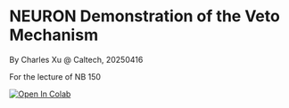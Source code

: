 # NEURON Demonstration of the Veto Mechanism

By Charles Xu @ Caltech, 20250416

For the lecture of NB 150

<a target="_blank" href="https://colab.research.google.com/github/CharlesXu-Jingyue/NB150_TA/blob/main/veto_demo.ipynb">
  <img src="https://colab.research.google.com/assets/colab-badge.svg" alt="Open In Colab"/>
</a>
